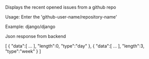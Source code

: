 Displays the recent opened issues from a github repo

Usage:
Enter the 'github-user-name/repository-name'

Example:
django/django

Json response from backend

[
   {
      "data":[ ... ],
      "length":0,
      "type":"day"
   },
   {
      "data":[ ...  ],
      "length":3,
      "type":"week"
   }
]
